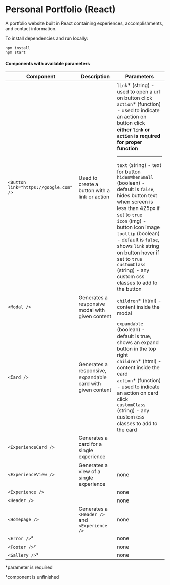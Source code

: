 # Personal Portfolio (React)
A portfolio website built in React containing experiences, accomplishments, and contact information.

To install dependencies and run locally:
```
npm install
npm start
```

#### Components with available parameters
| Component   | Description  | Parameters |
| ----------- | -----------  | -----------|
| `<Button link="https://google.com" />`  | Used to create a button with a link or action | `link`* (string) - used to open a url on button click <br> `action`* (function) - used to indicate an action on button click <br> <b>either `link` or `action` is required for proper function</b> <br><hr> `text` (string) - text for button <br> `hidenWhenSmall` (boolean) - default is `false`, hides button text when screen is less than 425px if set to `true` <br> `icon` (img) - button icon image <br> `tooltip` (boolean) - default is `false`, shows `link` string on button hover if set to `true` <br> `customClass` (string) - any custom css classes to add to the button |
| `<Modal />` | Generates a responsive modal with given content | `children`* (html) - content inside the modal |
| `<Card />` | Generates a responsive, expandable card with given content | `expandable` (boolean) - default is true, shows an expand button in the top right <br> `children`* (html) - content inside the card <br> `action`* (function) - used to indicate an action on card click <br> `customClass` (string) - any custom css classes to add to the card |
| `<ExperienceCard />` | Generates a card for a single experience |     |
| `<ExperienceView />` | Generates a view of a single experience | none |
| `<Experience />` |                | none |
| `<Header />` |                   | none |
| `<Homepage />` | Generates a `<Header />` and `<Experience />` | none |
| `<Error />`&#176; |                | none |
| `<Footer />`&#176; |                | none |
| `<Gallery />`&#176; |                | none |

*parameter is required

&#176;component is unfinished